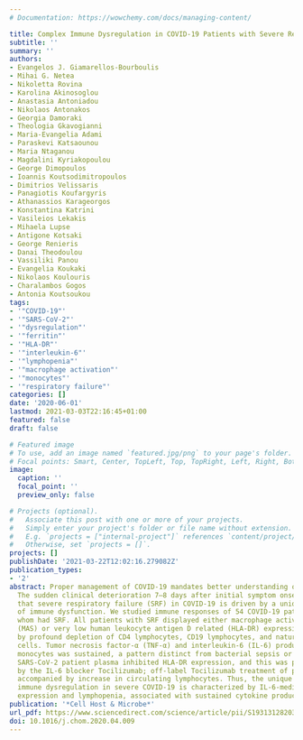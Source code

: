 ```yaml
---
# Documentation: https://wowchemy.com/docs/managing-content/

title: Complex Immune Dysregulation in COVID-19 Patients with Severe Respiratory Failure
subtitle: ''
summary: ''
authors:
- Evangelos J. Giamarellos-Bourboulis
- Mihai G. Netea
- Nikoletta Rovina
- Karolina Akinosoglou
- Anastasia Antoniadou
- Nikolaos Antonakos
- Georgia Damoraki
- Theologia Gkavogianni
- Maria-Evangelia Adami
- Paraskevi Katsaounou
- Maria Ntaganou
- Magdalini Kyriakopoulou
- George Dimopoulos
- Ioannis Koutsodimitropoulos
- Dimitrios Velissaris
- Panagiotis Koufargyris
- Athanassios Karageorgos
- Konstantina Katrini
- Vasileios Lekakis
- Mihaela Lupse
- Antigone Kotsaki
- George Renieris
- Danai Theodoulou
- Vassiliki Panou
- Evangelia Koukaki
- Nikolaos Koulouris
- Charalambos Gogos
- Antonia Koutsoukou
tags:
- '"COVID-19"'
- '"SARS-CoV-2"'
- '"dysregulation"'
- '"ferritin"'
- '"HLA-DR"'
- '"interleukin-6"'
- '"lymphopenia"'
- '"macrophage activation"'
- '"monocytes"'
- '"respiratory failure"'
categories: []
date: '2020-06-01'
lastmod: 2021-03-03T22:16:45+01:00
featured: false
draft: false

# Featured image
# To use, add an image named `featured.jpg/png` to your page's folder.
# Focal points: Smart, Center, TopLeft, Top, TopRight, Left, Right, BottomLeft, Bottom, BottomRight.
image:
  caption: ''
  focal_point: ''
  preview_only: false

# Projects (optional).
#   Associate this post with one or more of your projects.
#   Simply enter your project's folder or file name without extension.
#   E.g. `projects = ["internal-project"]` references `content/project/deep-learning/index.md`.
#   Otherwise, set `projects = []`.
projects: []
publishDate: '2021-03-22T12:02:16.279082Z'
publication_types:
- '2'
abstract: Proper management of COVID-19 mandates better understanding of disease pathogenesis.
  The sudden clinical deterioration 7–8 days after initial symptom onset suggests
  that severe respiratory failure (SRF) in COVID-19 is driven by a unique pattern
  of immune dysfunction. We studied immune responses of 54 COVID-19 patients, 28 of
  whom had SRF. All patients with SRF displayed either macrophage activation syndrome
  (MAS) or very low human leukocyte antigen D related (HLA-DR) expression accompanied
  by profound depletion of CD4 lymphocytes, CD19 lymphocytes, and natural killer (NK)
  cells. Tumor necrosis factor-α (TNF-α) and interleukin-6 (IL-6) production by circulating
  monocytes was sustained, a pattern distinct from bacterial sepsis or influenza.
  SARS-CoV-2 patient plasma inhibited HLA-DR expression, and this was partially restored
  by the IL-6 blocker Tocilizumab; off-label Tocilizumab treatment of patients was
  accompanied by increase in circulating lymphocytes. Thus, the unique pattern of
  immune dysregulation in severe COVID-19 is characterized by IL-6-mediated low HLA-DR
  expression and lymphopenia, associated with sustained cytokine production and hyper-inflammation.
publication: '*Cell Host & Microbe*'
url_pdf: https://www.sciencedirect.com/science/article/pii/S1931312820302365
doi: 10.1016/j.chom.2020.04.009
---
```

